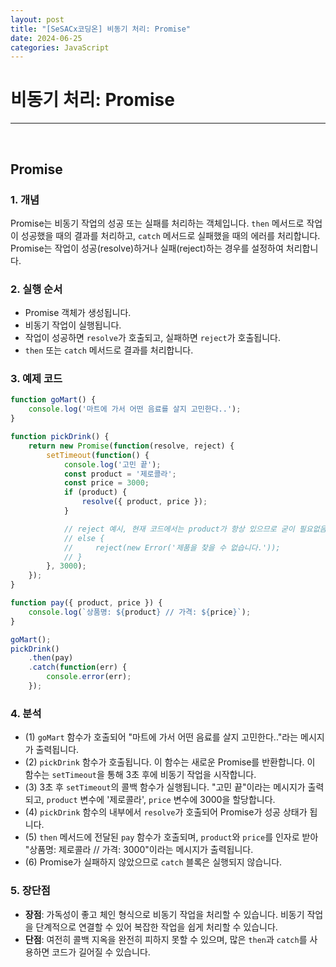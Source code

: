```yaml
---
layout: post
title: "[SeSACx코딩온] 비동기 처리: Promise"
date: 2024-06-25
categories: JavaScript
---
```


# 비동기 처리: Promise

<hr>
<br>

## Promise

### 1. 개념

Promise는 비동기 작업의 성공 또는 실패를 처리하는 객체입니다. `then` 메서드로 작업이 성공했을 때의 결과를 처리하고, `catch` 메서드로 실패했을 때의 에러를 처리합니다. Promise는 작업이 성공(resolve)하거나 실패(reject)하는 경우를
설정하여 처리합니다.

### 2. 실행 순서

- Promise 객체가 생성됩니다.
- 비동기 작업이 실행됩니다.
- 작업이 성공하면 `resolve`가 호출되고, 실패하면 `reject`가 호출됩니다.
- `then` 또는 `catch` 메서드로 결과를 처리합니다.

### 3. 예제 코드

```js
function goMart() {
    console.log('마트에 가서 어떤 음료를 살지 고민한다..');
}

function pickDrink() {
    return new Promise(function(resolve, reject) {
        setTimeout(function() {
            console.log('고민 끝');
            const product = '제로콜라';
            const price = 3000;
            if (product) {
                resolve({ product, price });
            }

            // reject 예시, 현재 코드에서는 product가 항상 있으므로 굳이 필요없음.
            // else {
            //     reject(new Error('제품을 찾을 수 없습니다.')); 
            // }
        }, 3000);
    });
}

function pay({ product, price }) {
    console.log(`상품명: ${product} // 가격: ${price}`);
}

goMart();
pickDrink()
    .then(pay)
    .catch(function(err) {
        console.error(err);
    });

```

### 4. 분석

- (1) `goMart` 함수가 호출되어 "마트에 가서 어떤 음료를 살지 고민한다.."라는 메시지가 출력됩니다.
- (2) `pickDrink` 함수가 호출됩니다. 이 함수는 새로운 Promise를 반환합니다. 이 함수는 `setTimeout`을 통해 3초 후에 비동기 작업을 시작합니다.
- (3) 3초 후 `setTimeout`의 콜백 함수가 실행됩니다. "고민 끝"이라는 메시지가 출력되고, `product` 변수에 '제로콜라', `price` 변수에 3000을 할당합니다.
- (4) `pickDrink` 함수의 내부에서 `resolve`가 호출되어 Promise가 성공 상태가 됩니다.
- (5) `then` 메서드에 전달된 `pay` 함수가 호출되며, `product`와 `price`를 인자로 받아 "상품명: 제로콜라 // 가격: 3000"이라는 메시지가 출력됩니다.
- (6) Promise가 실패하지 않았으므로 `catch` 블록은 실행되지 않습니다.


###  5. 장단점

- **장점**: 가독성이 좋고 체인 형식으로 비동기 작업을 처리할 수 있습니다. 비동기 작업을 단계적으로 연결할 수 있어 복잡한 작업을 쉽게 처리할 수 있습니다.
- **단점**: 여전히 콜백 지옥을 완전히 피하지 못할 수 있으며, 많은 `then`과 `catch`를 사용하면 코드가 길어질 수 있습니다.